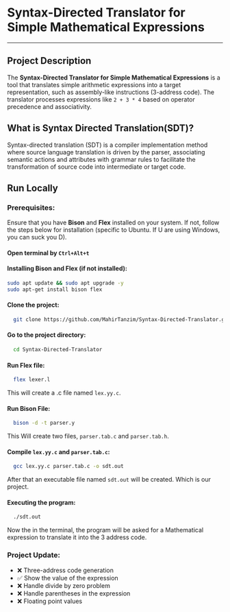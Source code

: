 # Syntax-Directed Translator for Simple Mathematical Expressions
---
## Project Description

The **Syntax-Directed Translator for Simple Mathematical Expressions** is a tool that translates simple arithmetic expressions into a target representation, such as assembly-like instructions (3-address code). The translator processes expressions like `2 + 3 * 4` based on operator precedence and associativity.


## What is Syntax Directed Translation(SDT)?
Syntax-directed translation (SDT) is a compiler implementation method where source language translation is driven by the parser, associating semantic actions and attributes with grammar rules to facilitate the transformation of source code into intermediate or target code. 




## Run Locally
### Prerequisites:
Ensure that you have **Bison** and **Flex** installed on your system. If not, follow the steps below for installation (specific to Ubuntu. If U are using Windows, you can suck you D).
#### Open terminal by `Ctrl+Alt+t`
#### Installing Bison and Flex (if not installed):
```bash
sudo apt update && sudo apt upgrade -y
sudo apt-get install bison flex
```

#### Clone the project:

```bash
  git clone https://github.com/MahirTanzim/Syntax-Directed-Translator.git
```

#### Go to the project directory:

```bash
  cd Syntax-Directed-Translator
```

#### Run Flex file:

```bash
  flex lexer.l
```
This will create a .c file named `lex.yy.c`.
#### Run Bison File:

```bash
  bison -d -t parser.y
```
This Will create two files, `parser.tab.c` and `parser.tab.h`.

#### Compile `lex.yy.c` and `parser.tab.c`:
```bash
  gcc lex.yy.c parser.tab.c -o sdt.out
```
After that an executable file named `sdt.out` will be created. Which is our project.

#### Executing the program:
```bash
  ./sdt.out
```
Now the in the terminal, the program will be asked for a  Mathematical expression to translate it into the 3 address code. 

### Project Update:
- ❌ Three-address code generation
- ✅ Show the value of the expression 
- ❌ Handle divide by zero problem 
- ❌ Handle parentheses in the expression 
- ❌ Floating point values 
